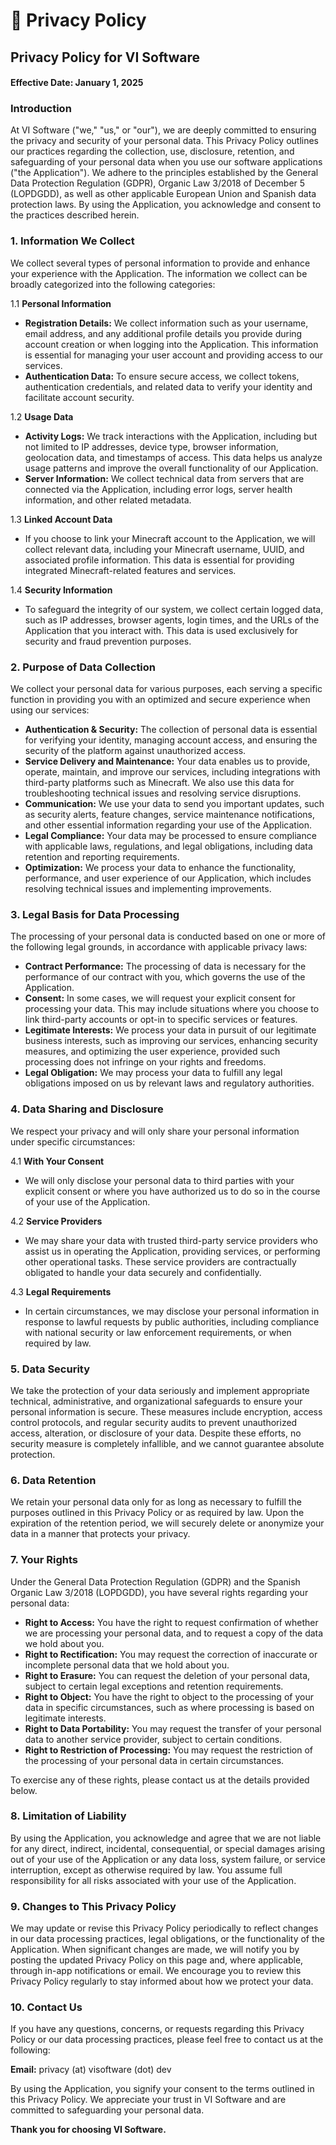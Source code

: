 # 📔 Privacy Policy

## **Privacy Policy for VI Software**

#### **Effective Date: January 1, 2025**

### **Introduction**

At VI Software ("we," "us," or "our"), we are deeply committed to ensuring the privacy and security of your personal data. This Privacy Policy outlines our practices regarding the collection, use, disclosure, retention, and safeguarding of your personal data when you use our software applications ("the Application"). We adhere to the principles established by the General Data Protection Regulation (GDPR), Organic Law 3/2018 of December 5 (LOPDGDD), as well as other applicable European Union and Spanish data protection laws. By using the Application, you acknowledge and consent to the practices described herein.

### **1. Information We Collect**

We collect several types of personal information to provide and enhance your experience with the Application. The information we collect can be broadly categorized into the following categories:

1.1 **Personal Information**

* **Registration Details:** We collect information such as your username, email address, and any additional profile details you provide during account creation or when logging into the Application. This information is essential for managing your user account and providing access to our services.
* **Authentication Data:** To ensure secure access, we collect tokens, authentication credentials, and related data to verify your identity and facilitate account security.

1.2 **Usage Data**

* **Activity Logs:** We track interactions with the Application, including but not limited to IP addresses, device type, browser information, geolocation data, and timestamps of access. This data helps us analyze usage patterns and improve the overall functionality of our Application.
* **Server Information:** We collect technical data from servers that are connected via the Application, including error logs, server health information, and other related metadata.

1.3 **Linked Account Data**

* If you choose to link your Minecraft account to the Application, we will collect relevant data, including your Minecraft username, UUID, and associated profile information. This data is essential for providing integrated Minecraft-related features and services.

1.4 **Security Information**

* To safeguard the integrity of our system, we collect certain logged data, such as IP addresses, browser agents, login times, and the URLs of the Application that you interact with. This data is used exclusively for security and fraud prevention purposes.

### **2. Purpose of Data Collection**

We collect your personal data for various purposes, each serving a specific function in providing you with an optimized and secure experience when using our services:

* **Authentication & Security:** The collection of personal data is essential for verifying your identity, managing account access, and ensuring the security of the platform against unauthorized access.
* **Service Delivery and Maintenance:** Your data enables us to provide, operate, maintain, and improve our services, including integrations with third-party platforms such as Minecraft. We also use this data for troubleshooting technical issues and resolving service disruptions.
* **Communication:** We use your data to send you important updates, such as security alerts, feature changes, service maintenance notifications, and other essential information regarding your use of the Application.
* **Legal Compliance:** Your data may be processed to ensure compliance with applicable laws, regulations, and legal obligations, including data retention and reporting requirements.
* **Optimization:** We process your data to enhance the functionality, performance, and user experience of our Application, which includes resolving technical issues and implementing improvements.

### **3. Legal Basis for Data Processing**

The processing of your personal data is conducted based on one or more of the following legal grounds, in accordance with applicable privacy laws:

* **Contract Performance:** The processing of data is necessary for the performance of our contract with you, which governs the use of the Application.
* **Consent:** In some cases, we will request your explicit consent for processing your data. This may include situations where you choose to link third-party accounts or opt-in to specific services or features.
* **Legitimate Interests:** We process your data in pursuit of our legitimate business interests, such as improving our services, enhancing security measures, and optimizing the user experience, provided such processing does not infringe on your rights and freedoms.
* **Legal Obligation:** We may process your data to fulfill any legal obligations imposed on us by relevant laws and regulatory authorities.

### **4. Data Sharing and Disclosure**

We respect your privacy and will only share your personal information under specific circumstances:

4.1 **With Your Consent**

* We will only disclose your personal data to third parties with your explicit consent or where you have authorized us to do so in the course of your use of the Application.

4.2 **Service Providers**

* We may share your data with trusted third-party service providers who assist us in operating the Application, providing services, or performing other operational tasks. These service providers are contractually obligated to handle your data securely and confidentially.

4.3 **Legal Requirements**

* In certain circumstances, we may disclose your personal information in response to lawful requests by public authorities, including compliance with national security or law enforcement requirements, or when required by law.

### **5. Data Security**

We take the protection of your data seriously and implement appropriate technical, administrative, and organizational safeguards to ensure your personal information is secure. These measures include encryption, access control protocols, and regular security audits to prevent unauthorized access, alteration, or disclosure of your data. Despite these efforts, no security measure is completely infallible, and we cannot guarantee absolute protection.

### **6. Data Retention**

We retain your personal data only for as long as necessary to fulfill the purposes outlined in this Privacy Policy or as required by law. Upon the expiration of the retention period, we will securely delete or anonymize your data in a manner that protects your privacy.

### **7. Your Rights**

Under the General Data Protection Regulation (GDPR) and the Spanish Organic Law 3/2018 (LOPDGDD), you have several rights regarding your personal data:

* **Right to Access:** You have the right to request confirmation of whether we are processing your personal data, and to request a copy of the data we hold about you.
* **Right to Rectification:** You may request the correction of inaccurate or incomplete personal data that we hold about you.
* **Right to Erasure:** You can request the deletion of your personal data, subject to certain legal exceptions and retention requirements.
* **Right to Object:** You have the right to object to the processing of your data in specific circumstances, such as where processing is based on legitimate interests.
* **Right to Data Portability:** You may request the transfer of your personal data to another service provider, subject to certain conditions.
* **Right to Restriction of Processing:** You may request the restriction of the processing of your personal data in certain circumstances.

To exercise any of these rights, please contact us at the details provided below.

### **8. Limitation of Liability**

By using the Application, you acknowledge and agree that we are not liable for any direct, indirect, incidental, consequential, or special damages arising out of your use of the Application or any data loss, system failure, or service interruption, except as otherwise required by law. You assume full responsibility for all risks associated with your use of the Application.

### **9. Changes to This Privacy Policy**

We may update or revise this Privacy Policy periodically to reflect changes in our data processing practices, legal obligations, or the functionality of the Application. When significant changes are made, we will notify you by posting the updated Privacy Policy on this page and, where applicable, through in-app notifications or email. We encourage you to review this Privacy Policy regularly to stay informed about how we protect your data.

### **10. Contact Us**

If you have any questions, concerns, or requests regarding this Privacy Policy or our data processing practices, please feel free to contact us at the following:

**Email:** privacy (at) visoftware (dot) dev

By using the Application, you signify your consent to the terms outlined in this Privacy Policy. We appreciate your trust in VI Software and are committed to safeguarding your personal data.

**Thank you for choosing VI Software.**
